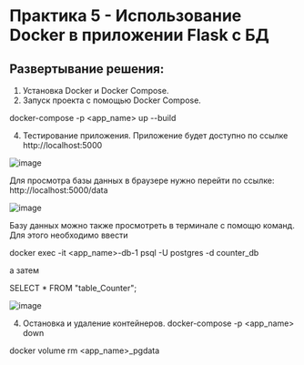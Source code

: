 # Практика 5 - Использование Docker в приложении Flask с БД

## Развертывание решения:

1. Установка Docker и Docker Compose.
2. Запуск проекта с помощью Docker Compose.
   
docker-compose -p <app_name> up --build

4. Тестирование приложения.
Приложение будет доступно по ссылке http://localhost:5000

![image](https://github.com/user-attachments/assets/7de28789-b2ff-4d62-af17-d5f759e1dadc)

Для просмотра базы данных в браузере нужно перейти по ссылке: http://localhost:5000/data

![image](https://github.com/user-attachments/assets/ba4c6366-3c97-46a9-9213-742454065d8f)

Базу данных можно также просмотреть в терминале с помощю команд.
Для этого необходимо ввести 

docker exec -it <app_name>-db-1 psql -U postgres -d counter_db

а затем 

SELECT * FROM "table_Counter";

![image](https://github.com/user-attachments/assets/8f3606dc-6f7a-470a-acba-c910b4a3c932)

4. Остановка и удаление контейнеров.
docker-compose -p <app_name> down

docker volume rm <app_name>_pgdata





